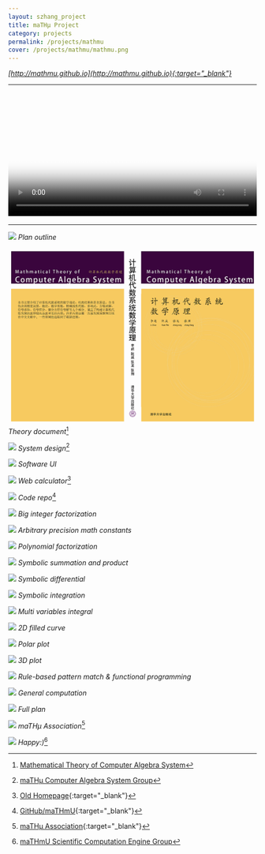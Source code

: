 ```yaml
---
layout: szhang_project
title: maTHμ Project
category: projects
permalink: /projects/mathmu
cover: /projects/mathmu/mathmu.png
---
```


*[http://mathmu.github.io](http://mathmu.github.io){:target="_blank"}*

<hr/><video title="software demo" poster="demo.jpg" controls autoplay loop width="100%">
<source src="demo.mp4" type="video/mp4" loop="true" />
<source src="demo.webm" type="video/webm" loop="true" />
</video><hr/>

![](plan_outline.png)
*Plan outline*

[![](/publications/mathematical-theory-of-computer-algebra-system/cover.png)](/publications/mathematical-theory-of-computer-algebra-system)
*Theory document*[^1]

![](system.png)
*System design*[^2]

![](ui.png)
*Software UI*

![](web.png)
*Web calculator*[^3]

![](repo.png)
*Code repo*[^4]

![](factor_integer.png)
*Big integer factorization*

![](math_constant.png)
*Arbitrary precision math constants*

![](factor_polynomial.png)
*Polynomial factorization*

![](sum_product.png)
*Symbolic summation and product*

![](symbolic_differential.png)
*Symbolic differential*

![](symbolic_integration.png)
*Symbolic integration*

![](multi_integral.png)
*Multi variables integral*

![](filled_curve.png)
*2D filled curve*

![](polar_plot.png)
*Polar plot*

![](3d_plot.png)
*3D plot*

![](functional_programming.png)
*Rule-based pattern match & functional programming*

![](general_computation.png)
*General computation*

![](plan.png)
*Full plan*

![](association.jpg)
*maTHμ Association*[^5]

![](happy.jpg)
*Happy:)*[^6]

[^1]: [Mathematical Theory of Computer Algebra System](/publications/mathematical-theory-of-computer-algebra-system)
[^2]: [maTHμ Computer Algebra System Group](/groups/mathmu-computer-algebra-system)
[^3]: [Old Homepage](http://mathmu.github.io/MTCAS/){:target="_blank"}
[^4]: [GitHub/maTHmU](http://github.com/maTHmU){:target="_blank"}
[^5]: [maTHμ Association](http://lab.mu){:target="_blank"}
[^6]: [maTHmU Scientific Computation Engine Group](/groups/mathmu-scientific-computation-engine)